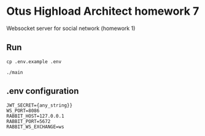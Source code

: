 # Otus Highload Architect homework 7

Websocket server for social network (homework 1)

## Run

    cp .env.example .env

    ./main

## .env configuration

    JWT_SECRET={any_string}}
    WS_PORT=8086
    RABBIT_HOST=127.0.0.1
    RABBIT_PORT=5672
    RABBIT_WS_EXCHANGE=ws